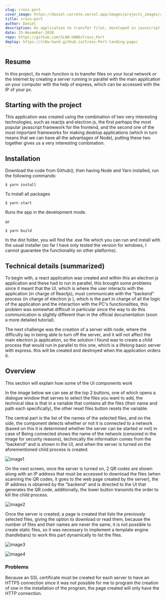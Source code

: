 ```yaml
---
slug: cross-port
cover_image: https://daniel-carrete.vercel.app/images/projects_images/cross_port/cross_port_home.png
title: cross-port
author: Daniel
description: An application to transfer files, developed in javascript with electron, react and express
date: 25-November-2020
repo: https://github.com/SL0W-HAND/Cross_Port
deploy: https://sl0w-hand.github.io/Cross-Port-landing-page/
---
```


## Resume

In this project, its main function is to transfer files on your local network or the internet by creating a server running in parallel with the main application on your computer with the help of express, which can be accessed with the IP of your pc.

## Starting with the project

This application was created using the combination of two very interesting technologies, such as reactjs and electron js, the first perhaps the most popular javascript framework for the frontend, and the second one of the most important frameworks for making desktop applications (which in turn means that we can have all the advantages of Node), putting these two together gives us a very interesting combination.

## Installation

Download the code from Github(), then having Node and Yarn installed, run the following commands:

`$ yarn install`

To install all packages

`$ yarn start`

Runs the app in the development mode.

or

`$ yarn build`

In the dist folder, you will find the .exe file which you can run and install with the usual installer (so far I have only tested the version for windows, I cannot guarantee the functionality on other platforms).

## Technical details (summarized)

To begin with, a react application was created and within this an electron js application
and these had to run in parallel, this brought some problems since it meant that the UI, which is where the user interacts with the application (in charge of Reactjs), must communicate with the "backend" process (in charge of electron js ), which is the part in charge of all the logic of the application and the interaction with the PC's functionalities, this problem was somewhat difficult in particular since the way to do this communication is slightly different than in the official documentation (soon a more detailed tutorial).

The next challenge was the creation of a server with node, where the difficulty lay in being able to turn off the server, and it will not affect the main electron js application, so the solution I found was to create a child process that would run in parallel to this one, which is a lifelong basic server with express. this will be created and destroyed when the application orders it.

## Overview

This section will explain how some of the UI components work

In the image below we can see at the top 2 buttons, one of which opens a dialogue window that serves to select the files you want to add, the technical idea is that in a variable that contains all the files (their name and path each specifically), the other reset files button resets the variable.

The central part is the list of the names of the selected files, and on the side, the component detects whether or not it is connected to a network (based on this it is determined whether the server can be started or not) in case of Being connected shows the name of the network (censored in the image for security reasons), technically the information comes from the "backend" and is shown in the UI, and when the server is turned on the aforementioned child process is created.

![image1](https://daniel-carrete.vercel.app/images/projects_images/cross_port/page1.jpg)

On the next screen, once the server is turned on, 2 QR codes are shown along with an IP address that must be accessed to download the files (when scanning the QR codes, it goes to the web page created by the server), the IP address is obtained by the "backend" and is directed to the UI that generates the QR code, additionally, the lower button transmits the order to kill the child process.

![image2](https://daniel-carrete.vercel.app/images/projects_images/cross_port/page2.jpg)

Once the server is created, a page is created that lists the previously selected files, giving the option to download or read them, because the number of files and their names are never the same, it is not possible to create static files, so it was necessary to implement a template engine (handlebars) to work this part dynamically to list the files.

![image3](https://daniel-carrete.vercel.app/images/projects_images/cross_port/page3.jpg)

![image4](https://daniel-carrete.vercel.app/images/projects_images/cross_port/page4.jpg)

### Problems

Because an SSL certificate must be created for each server to have an HTTPS connection since it was not possible for me to program the creation of one in the installation of the program, the page created will only have the HTTP connection.
